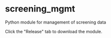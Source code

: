 screening_mgmt
==============

Python module for management of screening data

Click the "Release" tab to download the module.


